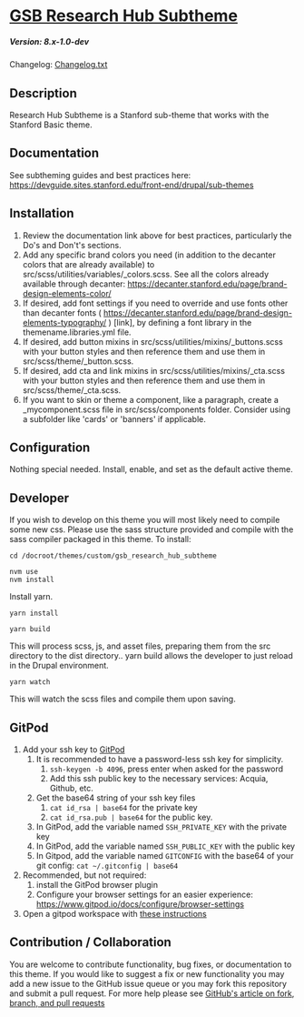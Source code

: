 # [GSB Research Hub Subtheme](https://github.com/SU-SWS/gsb_research_hub_subtheme)
##### Version: 8.x-1.0-dev

Changelog: [Changelog.txt](CHANGELOG.txt)

Description
---

Research Hub Subtheme is a Stanford sub-theme that works with the Stanford Basic theme.

Documentation
---
See subtheming guides and best practices here: 
https://devguide.sites.stanford.edu/front-end/drupal/sub-themes 

Installation
---
1. Review the documentation link above for best practices, particularly the Do's and Don't's sections.
2. Add any specific brand colors you need (in addition to the decanter colors that are already available) to src/scss/utilities/variables/_colors.scss. 
See all the colors already available through decanter: https://decanter.stanford.edu/page/brand-design-elements-color/ 
3. If desired, add font settings if you need to override and use fonts other than decanter fonts ( https://decanter.stanford.edu/page/brand-design-elements-typography/ ) [link],
by defining a font library in the themename.libraries.yml file.
4. If desired, add button mixins in src/scss/utilities/mixins/_buttons.scss with your button styles and then reference them and use them in src/scss/theme/_button.scss.
5. If desired, add cta and link mixins in src/scss/utilities/mixins/_cta.scss with your button styles and then reference them and use them in src/scss/theme/_cta.scss.
6. If you want to skin or theme a component, like a paragraph, create a _mycomponent.scss file in src/scss/components folder. Consider using a subfolder like 'cards' or 'banners' if applicable.

Configuration
---

Nothing special needed. Install, enable, and set as the default active theme.

Developer
---

If you wish to develop on this theme you will most likely need to compile some new css. Please use the sass structure provided and compile with the sass compiler packaged in this theme. To install:

```
cd /docroot/themes/custom/gsb_research_hub_subtheme
```

```
nvm use
nvm install
```

Install yarn. 

```
yarn install 
```

```
yarn build
```
This will process scss, js, and asset files, preparing them from the src directory to the dist directory.. yarn build allows the developer to just reload in the Drupal environment. 

```
yarn watch
```
This will watch the scss files and compile them upon saving.

GitPod
---
1. Add your ssh key to [GitPod](https://gitpod.io/variables)
   1. It is recommended to have a password-less ssh key for simplicity.
      1. `ssh-keygen -b 4096`, press enter when asked for the password
      2. Add this ssh public key to the necessary services: Acquia, Github, etc.
   2. Get the base64 string of your ssh key files
      1. `cat id_rsa | base64` for the private key
      2. `cat id_rsa.pub | base64` for the public key.
   3. In GitPod, add the variable named `SSH_PRIVATE_KEY` with the private key
   4. In GitPod, add the variable named `SSH_PUBLIC_KEY` with the public key
   5. In Gitpod, add the variable named `GITCONFIG` with the base64 of your git config: `cat ~/.gitconfig | base64`
2. Recommended, but not required:
   1. install the GitPod browser plugin
   2. Configure your browser settings for an easier experience: https://www.gitpod.io/docs/configure/browser-settings
3. Open a gitpod workspace with [these instructions](https://www.gitpod.io/docs/getting-started#start-your-first-workspace)


Contribution / Collaboration
---

You are welcome to contribute functionality, bug fixes, or documentation to this theme. If you would like to suggest a fix or new functionality you may add a new issue to the GitHub issue queue or you may fork this repository and submit a pull request. For more help please see [GitHub's article on fork, branch, and pull requests](https://help.github.com/articles/using-pull-requests)
